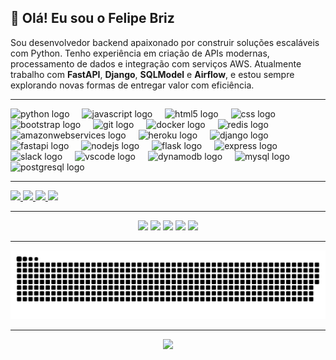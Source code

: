 ## 👋 Olá! Eu sou o Felipe Briz

Sou desenvolvedor backend apaixonado por construir soluções escaláveis com Python. Tenho experiência em criação de APIs modernas, processamento de dados e integração com serviços AWS. Atualmente trabalho com **FastAPI**, **Django**, **SQLModel** e **Airflow**, e estou sempre explorando novas formas de entregar valor com eficiência.

---

<div align="left">
  <img src="https://skillicons.dev/icons?i=py" height="40" alt="python logo" />
  <img width="12" />
  <img src="https://skillicons.dev/icons?i=js" height="40" alt="javascript logo" />
  <img width="12" />
  <img src="https://skillicons.dev/icons?i=html" height="40" alt="html5 logo" />
  <img width="12" />
  <img src="https://skillicons.dev/icons?i=css" height="40" alt="css logo" />
  <img width="12" />
  <img src="https://skillicons.dev/icons?i=bootstrap" height="40" alt="bootstrap logo" />
  <img width="12" />
  <img src="https://skillicons.dev/icons?i=git" height="40" alt="git logo" />
  <img width="12" />
  <img src="https://skillicons.dev/icons?i=docker" height="40" alt="docker logo" />
  <img width="12" />
  <img src="https://skillicons.dev/icons?i=redis" height="40" alt="redis logo" />
  <img width="12" />
  <img src="https://skillicons.dev/icons?i=aws" height="40" alt="amazonwebservices logo" />
  <img width="12" />
  <img src="https://skillicons.dev/icons?i=heroku" height="40" alt="heroku logo" />
  <img width="12" />
  <img src="https://skillicons.dev/icons?i=django" height="40" alt="django logo" />
  <img width="12" />
  <img src="https://skillicons.dev/icons?i=fastapi" height="40" alt="fastapi logo" />
  <img width="12" />
  <img src="https://skillicons.dev/icons?i=nodejs" height="40" alt="nodejs logo" />
  <img width="12" />
  <img src="https://skillicons.dev/icons?i=flask" height="40" alt="flask logo" />
  <img width="12" />
  <img src="https://skillicons.dev/icons?i=express" height="40" alt="express logo" />
  <img width="12" />
  <img src="https://cdn.jsdelivr.net/gh/devicons/devicon/icons/slack/slack-original.svg" height="40" alt="slack logo" />
  <img width="12" />
  <img src="https://skillicons.dev/icons?i=vscode" height="40" alt="vscode logo" />
  <img width="12" />
  <img src="https://skillicons.dev/icons?i=dynamodb" height="40" alt="dynamodb logo" />
  <img width="12" />
  <img src="https://skillicons.dev/icons?i=mysql" height="40" alt="mysql logo" />
  <img width="12" />
  <img src="https://skillicons.dev/icons?i=postgres" height="40" alt="postgresql logo" />
</div>

---

<div align="left">
  <a href="https://www.linkedin.com/in/felipebriz/" target="_blank">
    <img src="https://img.shields.io/static/v1?message=LinkedIn&logo=linkedin&label=&color=0077B5&logoColor=white&labelColor=&style=for-the-badge" height="40" />
  </a>
  <a href="https://discordapp.com/users/855468172387942430" target="_blank">
    <img src="https://img.shields.io/static/v1?message=Discord&logo=discord&label=&color=7289DA&logoColor=white&labelColor=&style=for-the-badge" height="40" />
  </a>
  <a href="mailto:briz.felipe@gmail.com" target="_blank">
    <img src="https://img.shields.io/static/v1?message=gmail&logo=gmail&label=&color=D14836&logoColor=white&labelColor=&style=for-the-badge" height="40" />
  </a>
  <a href="https://wa.me/5511978187157" target="_blank">
    <img src="https://img.shields.io/static/v1?message=Whatsapp&logo=whatsapp&label=&color=25D366&logoColor=white&labelColor=&style=for-the-badge" height="40" />
  </a>
</div>

---

<div align="center">
  <img src="https://github-readme-stats.vercel.app/api?username=briz-felipe&hide_title=true&hide_rank=false&show_icons=true&include_all_commits=true&count_private=true&disable_animations=true&theme=dracula&locale=en&hide_border=false&order=1" height="150" />
  <img src="https://github-readme-stats.vercel.app/api/top-langs?username=briz-felipe&locale=en&hide_title=true&layout=compact&card_width=320&langs_count=10&theme=dracula&hide_border=false&order=2" height="150" />
  <img src="https://streak-stats.demolab.com?user=briz-felipe&locale=en&mode=weekly&theme=dracula&hide_border=false&border_radius=5&order=3" height="150" />
  <img src="https://github-profile-trophy.vercel.app?username=briz-felipe&theme=dracula&column=4&row=3&margin-w=10&margin-h=8&no-bg=true&no-frame=false&order=4" height="150" />
  <img src="https://github-readme-activity-graph.vercel.app/graph?username=briz-felipe&radius=16&theme=dracula&area=true&order=5" height="200" />
</div>

---

<img src="https://raw.githubusercontent.com/briz-felipe/briz-felipe/output/snake.svg" alt="Snake animation" />

---

<div align="center">
  <img src="https://visitor-badge.laobi.icu/badge?page_id=briz-felipe.briz-felipe&" />
</div>
